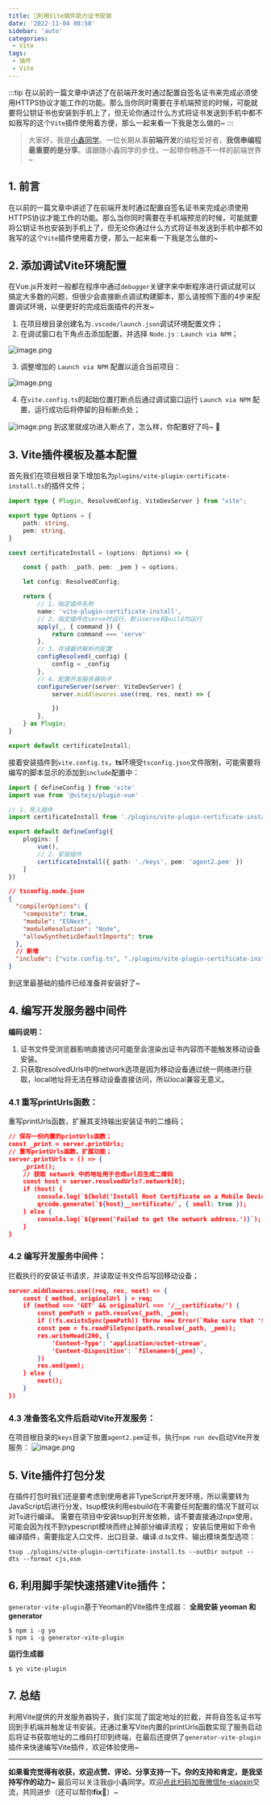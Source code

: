 ```yaml
---
title: 📢利用Vite插件助力证书安装
date: '2022-11-04 08:58'
sidebar: 'auto'
categories:
 - Vite
tags:
 - 插件
 - Vite
---
```


:::tip
在以前的一篇文章中讲述了在前端开发时通过配置自签名证书来完成必须使用HTTPS协议才能工作的功能。那么当你同时需要在手机端预览的时候，可能就要将公钥证书也安装到手机上了，但无论你通过什么方式将证书发送到手机中都不如我写的这个`Vite`插件使用着方便，那么一起来看一下我是怎么做的~
:::

<!-- more -->

> 大家好，我是[小鑫同学](https://it200.cn/)。一位长期从事**前端开发**的编程爱好者，**我信奉编程最重要的是分享**。请跟随小鑫同学的步伐，一起带你畅游不一样的前端世界~

## 1. 前言
在以前的一篇文章中讲述了在前端开发时通过配置自签名证书来完成必须使用HTTPS协议才能工作的功能。那么当你同时需要在手机端预览的时候，可能就要将公钥证书也安装到手机上了，但无论你通过什么方式将证书发送到手机中都不如我写的这个`Vite`插件使用着方便，那么一起来看一下我是怎么做的~

## 2. 添加调试Vite环境配置
在Vue.js开发时一般都在程序中通过`debugger`关键字来中断程序进行调试就可以搞定大多数的问题，但很少会直接断点调试构建脚本，那么请按照下面的4步来配置调试环境，以便更好的完成后面插件的开发~

1. 在项目根目录创建名为`.vscode/launch.json`调试环境配置文件；
2. 在调试窗口右下角点击添加配置，并选择 `Node.js：Launch via NPM`；

![image.png](https://cdn.nlark.com/yuque/0/2022/png/2373519/1667403219976-f2fbe4e0-6ce0-48db-9086-8b80a2276911.png#clientId=u4220073d-b439-4&crop=0&crop=0&crop=1&crop=1&errorMessage=unknown%20error&from=paste&id=VQhe5&margin=%5Bobject%20Object%5D&name=image.png&originHeight=458&originWidth=1366&originalType=url&ratio=1&rotation=0&showTitle=false&size=46087&status=error&style=none&taskId=u08d36c2a-7403-4d99-b530-a9a7e2260d4&referrerPolicy=no-referrer&title=)

3. 调整增加的 `Launch via NPM` 配置以适合当前项目：

![image.png](https://cdn.nlark.com/yuque/0/2022/png/2373519/1667403232664-697a7d72-8397-4331-b7fd-e0da46446028.png#clientId=u4220073d-b439-4&crop=0&crop=0&crop=1&crop=1&errorMessage=unknown%20error&from=paste&id=u93aa99b2&margin=%5Bobject%20Object%5D&name=image.png&originHeight=422&originWidth=724&originalType=url&ratio=1&rotation=0&showTitle=false&size=26798&status=error&style=none&taskId=uc526244a-51db-47bb-aea3-38f11732d93&referrerPolicy=no-referrer&title=)

4. 在`vite.config.ts`的起始位置打断点后通过调试窗口运行 `Launch via NPM` 配置，运行成功后将停留的目标断点处；

![image.png](https://cdn.nlark.com/yuque/0/2022/png/2373519/1667403255689-66a5efa3-353a-4cc8-820c-b7cd848a521f.png#clientId=u4220073d-b439-4&crop=0&crop=0&crop=1&crop=1&errorMessage=unknown%20error&from=paste&id=u9754bea9&margin=%5Bobject%20Object%5D&name=image.png&originHeight=902&originWidth=1355&originalType=url&ratio=1&rotation=0&showTitle=false&size=234852&status=error&style=none&taskId=u107a01c2-98e7-4540-9777-6bb7b7ac9ef&referrerPolicy=no-referrer&title=)
到这里就成功进入断点了，怎么样，你配置好了吗~ 🤺
## 3. Vite插件模板及基本配置
首先我们在项目根目录下增加名为`plugins/vite-plugin-certificate-install.ts`的插件文件；
```typescript
import type { Plugin, ResolvedConfig, ViteDevServer } from "vite";

export type Options = {
    path: string,
    pem: string,
}

const certificateInstall = (options: Options) => {

  	const { path: _path, pem: _pem } = options;

    let config: ResolvedConfig;

    return {
        // 1、指定插件名称
        name: 'vite-plugin-certificate-install',
        // 2、指定插件在serve时运行，默认serve和build均运行
        apply(_, { command }) {
            return command === 'serve'
        },
        // 3、存储最终解析的配置
        configResolved(_config) {
            config = _config
        },
        // 4、配置开发服务器钩子
        configureServer(server: ViteDevServer) {
            server.middlewares.use((req, res, next) => {

            })
        },
    } as Plugin;
}

export default certificateInstall;
```
接着安装插件到`vite.config.ts`，**ts**环境受`tsconfig.json`文件限制，可能需要将编写的脚本显示的添加到`include`配置中：
```typescript
import { defineConfig } from 'vite'
import vue from '@vitejs/plugin-vue'

// 1、导入插件
import certificateInstall from './plugins/vite-plugin-certificate-install';

export default defineConfig({
    plugins: [
        vue(),
        // 2、安装插件 
        certificateInstall({ path: './keys', pem: 'agent2.pem' })
    ]
})
```
```json
// tsconfig.node.json
{
  "compilerOptions": {
    "composite": true,
    "module": "ESNext",
    "moduleResolution": "Node",
    "allowSyntheticDefaultImports": true
  },
  // 新增
  "include": ["vite.config.ts", "./plugins/vite-plugin-certificate-install.ts"]
}
```
到这里最基础的插件已经准备并安装好了~
## 4. 编写开发服务器中间件
**编码说明：**

1. 证书文件受浏览器影响直接访问可能至会渲染出证书内容而不能触发移动设备安装。
2. 只获取resolvedUrls中的network选项是因为移动设备通过统一网络进行获取，local地址将无法在移动设备直接访问，所以local兼容无意义。
### 4.1 重写printUrls函数：
重写printUrls函数，扩展其支持输出安装证书的二维码；
```json
// 保存一份内置的printUrls函数；
const _print = server.printUrls;
// 重写printUrls函数，扩展功能；
server.printUrls = () => {
    _print();
    // 获取 network 中的地址用于合成url后生成二维码
    const host = server.resolvedUrls?.network[0];
    if (host) {
        console.log(`${bold('Install Root Certificate on a Mobile Device ⤦')}`);
        qrcode.generate(`${host}__certificate/`, { small: true });
    } else {
        console.log(`${green('Failed to get the network address.')}`);
    }
}
```
### 4.2 编写开发服务中间件：
拦截执行的安装证书请求，并读取证书文件后写回移动设备；
```json
server.middlewares.use((req, res, next) => {
    const { method, originalUrl } = req;
    if (method === 'GET' && originalUrl === '/__certificate/') {
        const pemPath = path.resolve(_path, _pem);
        if (!fs.existsSync(pemPath)) throw new Error(`Make sure that '${pemPath}' exists.`);
        const pem = fs.readFileSync(path.resolve(_path, _pem));
        res.writeHead(200, {
            'Content-Type': 'application/octet-stream',
            'Content-Disposition': `filename=${_pem}`,
        })
        res.end(pem);
    } else {
        next();
    }
})
```
### 4.3 准备签名文件后启动Vite开发服务：
在项目根目录的`keys`目录下放置`agent2.pem`证书，执行`npm run dev`启动Vite开发服务：
![image.png](https://cdn.nlark.com/yuque/0/2022/png/2373519/1667487256513-14a0d54a-0af7-4cde-a1be-47f7d6d4ace0.png#clientId=u831a7f8b-1f29-4&crop=0&crop=0&crop=1&crop=1&from=paste&id=uc68d0375&margin=%5Bobject%20Object%5D&name=image.png&originHeight=511&originWidth=536&originalType=url&ratio=1&rotation=0&showTitle=false&size=36449&status=done&style=none&taskId=uc3e65299-ad1e-4496-89d8-a08a59273f6&referrerPolicy=no-referrer&title=)
## 5. Vite插件打包分发
在插件打包时我们还是要考虑到使用者非TypeScript开发环境，所以需要转为JavaScript后进行分发，tsup模块利用esbuild在不需要任何配置的情况下就可以对Ts进行编译。
需要在项目中安装tsup到开发依赖，请不要直接通过npx使用，可能会因为找不到typescript模块而终止掉部分编译流程；
安装后使用如下命令编译插件，需要指定入口文件、出口目录、编译.d.ts文件、输出模块类型选项：
```shell
tsup ./plugins/vite-plugin-certificate-install.ts --outDir output --dts --format cjs,esm
```
## 6. 利用脚手架快速搭建Vite插件：
`generator-vite-plugin`基于Yeoman的Vite插件生成器：
**全局安装 yeoman 和 generator**
```shell
$ npm i -g yo
$ npm i -g generator-vite-plugin
```
**运行生成器**
```shell
$ yo vite-plugin
```
## 7. 总结
利用Vite提供的开发服务器钩子，我们实现了固定地址的拦截，并将自签名证书写回到手机端并触发证书安装。还通过重写Vite内置的printUrls函数实现了服务启动后将证书获取地址的二维码打印到终端，在最后还提供了`generator-vite-plugin`插件来快速编写Vite插件，欢迎体验使用~

---

**如果看完觉得有收获，欢迎点赞、评论、分享支持一下。你的支持和肯定，是我坚持写作的动力~**
最后可以关注我@小鑫同学。欢迎[点此扫码加我微信](https://juejin.cn/pin/7126196941574111262)[fe-xiaoxin](https://it200.cn/)交流，共同进步（还可以帮你**fix**🐛）~
